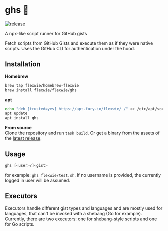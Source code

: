 # ghs 📜

[![release](https://github.com/flexwie/ghs/actions/workflows/release.yml/badge.svg)](https://github.com/flexwie/ghs/actions/workflows/release.yml)

A npx-like script runner for GitHub gists

Fetch scripts from GitHub Gists and execute them as if they were native scripts. Uses the GitHub CLI for authentication under the hood.

## Installation

**Homebrew**

```sh
brew tap flexwie/homebrew-flexwie
brew install flexwie/flexwie/ghs
```

**apt**

```sh
echo "deb [trusted=yes] https://apt.fury.io/flexwie/ /" >> /etc/apt/sources.list.d/fury.list
apt update
apt install ghs
```

**From source**  
Clone the repository and run `task build`. Or get a binary from the assets of the [latest release](https://github.com/flexwie/ghs/releases/latest).

## Usage

```sh
ghs [<user>/]<gist>
```

for example: `ghs flexwie/test.sh`. If no username is provided, the currently logged in user will be assumed.

## Executors

Executors handle different gist types and languages and are mostly used for languages, that can't be invoked with a shebang (Go for example). Currently, there are two executors: one for shebang-style scripts and one for Go scripts.
